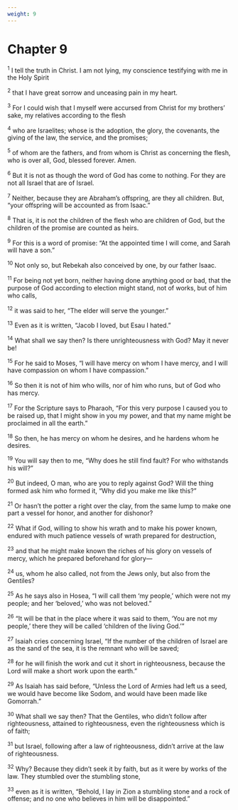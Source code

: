 ```yaml
---
weight: 9
---
```


# Chapter 9

<sup>1</sup> I tell the truth in Christ. I am not lying, my conscience testifying with me in the Holy Spirit 

<sup>2</sup> that I have great sorrow and unceasing pain in my heart. 

<sup>3</sup> For I could wish that I myself were accursed from Christ for my brothers’ sake, my relatives according to the flesh 

<sup>4</sup> who are Israelites; whose is the adoption, the glory, the covenants, the giving of the law, the service, and the promises; 

<sup>5</sup> of whom are the fathers, and from whom is Christ as concerning the flesh, who is over all, God, blessed forever. Amen. 

<sup>6</sup> But it is not as though the word of God has come to nothing. For they are not all Israel that are of Israel. 

<sup>7</sup> Neither, because they are Abraham’s offspring, are they all children. But, “your offspring will be accounted as from Isaac.” 

<sup>8</sup> That is, it is not the children of the flesh who are children of God, but the children of the promise are counted as heirs. 

<sup>9</sup> For this is a word of promise: “At the appointed time I will come, and Sarah will have a son.” 

<sup>10</sup> Not only so, but Rebekah also conceived by one, by our father Isaac. 

<sup>11</sup> For being not yet born, neither having done anything good or bad, that the purpose of God according to election might stand, not of works, but of him who calls, 

<sup>12</sup> it was said to her, “The elder will serve the younger.” 

<sup>13</sup> Even as it is written, “Jacob I loved, but Esau I hated.” 

<sup>14</sup> What shall we say then? Is there unrighteousness with God? May it never be! 

<sup>15</sup> For he said to Moses, “I will have mercy on whom I have mercy, and I will have compassion on whom I have compassion.” 

<sup>16</sup> So then it is not of him who wills, nor of him who runs, but of God who has mercy. 

<sup>17</sup> For the Scripture says to Pharaoh, “For this very purpose I caused you to be raised up, that I might show in you my power, and that my name might be proclaimed in all the earth.” 

<sup>18</sup> So then, he has mercy on whom he desires, and he hardens whom he desires. 

<sup>19</sup> You will say then to me, “Why does he still find fault? For who withstands his will?” 

<sup>20</sup> But indeed, O man, who are you to reply against God? Will the thing formed ask him who formed it, “Why did you make me like this?” 

<sup>21</sup> Or hasn’t the potter a right over the clay, from the same lump to make one part a vessel for honor, and another for dishonor? 

<sup>22</sup> What if God, willing to show his wrath and to make his power known, endured with much patience vessels of wrath prepared for destruction, 

<sup>23</sup> and that he might make known the riches of his glory on vessels of mercy, which he prepared beforehand for glory— 

<sup>24</sup> us, whom he also called, not from the Jews only, but also from the Gentiles? 

<sup>25</sup> As he says also in Hosea, “I will call them ‘my people,’ which were not my people; and her ‘beloved,’ who was not beloved.” 

<sup>26</sup> “It will be that in the place where it was said to them, ‘You are not my people,’ there they will be called ‘children of the living God.’” 

<sup>27</sup> Isaiah cries concerning Israel, “If the number of the children of Israel are as the sand of the sea, it is the remnant who will be saved; 

<sup>28</sup> for he will finish the work and cut it short in righteousness, because the Lord will make a short work upon the earth.” 

<sup>29</sup> As Isaiah has said before, “Unless the Lord of Armies had left us a seed, we would have become like Sodom, and would have been made like Gomorrah.” 

<sup>30</sup> What shall we say then? That the Gentiles, who didn’t follow after righteousness, attained to righteousness, even the righteousness which is of faith; 

<sup>31</sup> but Israel, following after a law of righteousness, didn’t arrive at the law of righteousness. 

<sup>32</sup> Why? Because they didn’t seek it by faith, but as it were by works of the law. They stumbled over the stumbling stone, 

<sup>33</sup> even as it is written, “Behold, I lay in Zion a stumbling stone and a rock of offense; and no one who believes in him will be disappointed.” 


